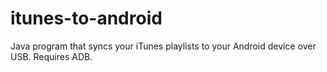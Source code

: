 # itunes-to-android
Java program that syncs your iTunes playlists to your Android device over USB. Requires ADB.
